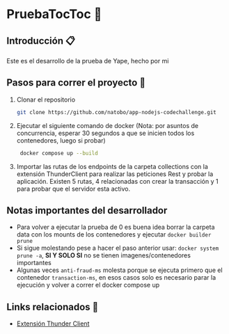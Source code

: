# PruebaTocToc 🚀

## Introducción 📋
Este es el desarrollo de la prueba de Yape, hecho por mi

## Pasos para correr el proyecto 🦾

1. Clonar el repositorio

    ```bash
    git clone https://github.com/natobo/app-nodejs-codechallenge.git
    ```
2. Ejecutar el siguiente comando de docker (Nota: por asuntos de concurrencia, esperar 30 segundos a que se inicien todos los contenedores, luego si probar)

    ```bash
     docker compose up --build
    ```
3. Importar las rutas de los endpoints de la carpeta collections con la extensión ThunderClient para realizar las peticiones Rest y probar la aplicación. Existen 5 rutas, 4 relacionadas con crear la transacción y 1 para probar que el servidor esta activo.

## Notas importantes del desarrollador
- Para volver a ejecutar la prueba de 0 es buena idea borrar la carpeta data con los mounts de los contenedores y ejecutar ```docker builder prune```
- Si sigue molestando pese a hacer el paso anterior usar: ```docker system prune -a```, **SI Y SOLO SI** no se tienen imagenes/contenedores importantes
- Algunas veces ```anti-fraud-ms``` molesta porque se ejecuta primero que el contenedor ```transaction-ms```, en esos casos solo es necesario parar la ejecución y volver a correr el docker compose up
   
## Links relacionados 📖
- [Extensión Thunder Client](https://www.thunderclient.com/)
